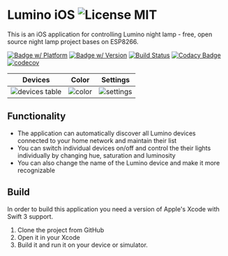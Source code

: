 Lumino iOS ![License MIT](https://go-shields.herokuapp.com/license-MIT-blue.png)
===============

This is an iOS application for controlling Lumino night lamp - free, open source night lamp project bases on ESP8266.

[![Badge w/ Platform](https://cocoapod-badges.herokuapp.com/p/NSStringMask/badge.svg)](https://cocoadocs.org/docsets/NSStringMask)
[![Badge w/ Version](https://cocoapod-badges.herokuapp.com/v/NSStringMask/badge.png)](https://cocoadocs.org/docsets/NSStringMask)
[![Build Status](https://travis-ci.org/anisimovsergey/lumino-ios.svg?branch=master)](https://travis-ci.org/anisimovsergey/lumino-ios)
[![Codacy Badge](https://api.codacy.com/project/badge/Grade/c58ab29d373b49e68408d3a3e59f55ae)](https://www.codacy.com/app/anisimovsergey/lumino-ios?utm_source=github.com&amp;utm_medium=referral&amp;utm_content=anisimovsergey/lumino-ios&amp;utm_campaign=Badge_Grade)
[![codecov](https://codecov.io/gh/anisimovsergey/lumino-ios/branch/master/graph/badge.svg)](https://codecov.io/gh/anisimovsergey/lumino-ios)

Devices            |  Color | Settings
:-------------------------:|:-------------------------:|:-------------------------:
![devices table](https://raw.githubusercontent.com/anisimovsergey/lumino-ios/master/Docs/Pics/table-form.png) | ![color](https://raw.githubusercontent.com/anisimovsergey/lumino-ios/master/Docs/Pics/color-form.png) | ![settings](https://raw.githubusercontent.com/anisimovsergey/lumino-ios/master/Docs/Pics/settings-form.png)

## Functionality
* The application can automatically discover all Lumino devices connected to your home network and maintain their list
* You can switch individual devices on/off and control the their lights individually by changing hue, saturation and luminosity
* You can also change the name of the Lumino device and make it more recognizable

## Build
In order to build this application you need a version of Apple's Xcode with Swift 3 support.
1. Clone the project from GitHub
2. Open it in your Xcode
3. Build it and run it on your device or simulator.
